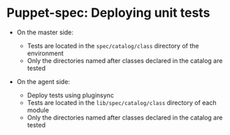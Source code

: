 # Puppet-spec: Deploying unit tests

* On the master side:
  * Tests are located in the `spec/catalog/class` directory of the environment
  * Only the directories named after classes declared in the catalog are tested
  
* On the agent side:
  * Deploy tests using pluginsync
  * Tests are located in the `lib/spec/catalog/class` directory of each module
  * Only the directories named after classes declared in the catalog are tested
